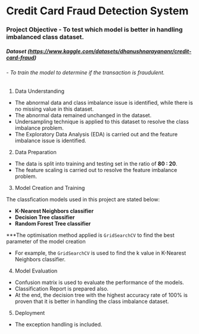 # Credit Card Fraud Detection System  

### Project Objective - To test which model is better in handling imbalanced class dataset.

##### Dataset (https://www.kaggle.com/datasets/dhanushnarayananr/credit-card-fraud) 
###### - To train the model to determine if the transaction is fraudulent.  

1. Data Understanding
- The abnormal data and class imbalance issue is identified, while there is no missing value in this dataset.
- The abnormal data remained unchanged in the dataset.
- Undersampling technique is applied to this dataset to resolve the class imbalance problem.
- The Exploratory Data Analysis (EDA) is carried out and the feature imbalance issue is identified.  

2. Data Preparation
- The data is split into training and testing set in the ratio of **80 : 20**.
- The feature scaling is carried out to resolve the feature imbalance problem.  

3. Model Creation and Training  

The classfication models used in this project are stated below:
- **K-Nearest Neighbors classifier**
- **Decision Tree classifier**
- **Random Forest Tree classifier**  

***The optimisation method applied is `GridSearchCV` to find the best parameter of the model creation
- For example, the `GridSearchCV` is used to find the k value in K-Nearest Neighbors classifier.  

4. Model Evaluation
- Confusion matrix is used to evaluate the performance of the models.
- Classification Report is prepared also.
- At the end, the decision tree with the highest accuracy rate of 100% is proven that it is better in handling the class imbalance dataset.  

5. Deployment
- The exception handling is included.
